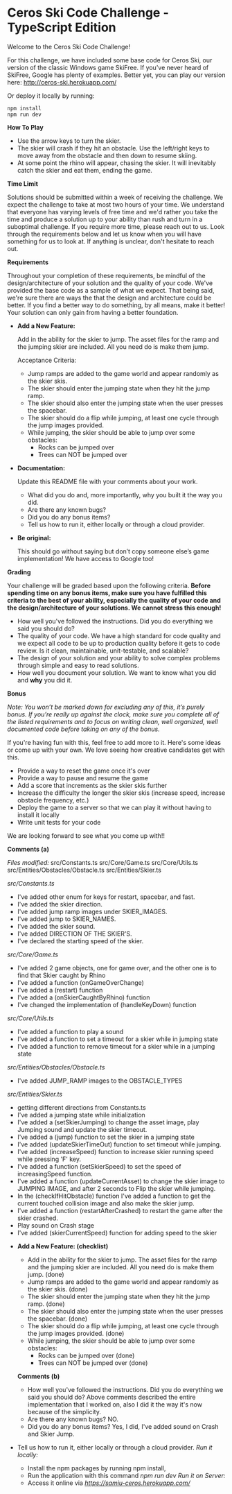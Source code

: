 # Ceros Ski Code Challenge - TypeScript Edition

Welcome to the Ceros Ski Code Challenge!

For this challenge, we have included some base code for Ceros Ski, our version of the classic Windows game SkiFree. If
you've never heard of SkiFree, Google has plenty of examples. Better yet, you can play our version here: 
http://ceros-ski.herokuapp.com/  

Or deploy it locally by running:
```
npm install
npm run dev
```

**How To Play**

* Use the arrow keys to turn the skier.
* The skier will crash if they hit an obstacle. Use the left/right keys to move away from the obstacle and then down
to resume skiing.
* At some point the rhino will appear, chasing the skier. It will inevitably catch the skier and eat them, ending the
game.

**Time Limit**

Solutions should be submitted within a week of receiving the challenge. We expect the challenge to take at most two 
hours of your time. We understand that everyone has varying levels of free time and we'd rather you take the time and 
produce a solution up to your ability than rush and turn in a suboptimal challenge. If you require more time, please
reach out to us. Look through the requirements below and let us know when you will have something for us to look at. 
If anything is unclear, don't hesitate to reach out.

**Requirements**

Throughout your completion of these requirements, be mindful of the design/architecture of your solution and the 
quality of your code. We've provided the base code as a sample of what we expect. That being said, we're sure there are 
ways the that the design and architecture could be better. If you find a better way to do something, by all means, make 
it better! Your solution can only gain from having a better foundation.

* **Add a New Feature:**

  Add in the ability for the skier to jump. The asset files for the ramp and the jumping skier are included. All you 
  need do is make them jump. 

  Acceptance Criteria:
  * Jump ramps are added to the game world and appear randomly as the skier skis.
  * The skier should enter the jumping state when they hit the jump ramp.
  * The skier should also enter the jumping state when the user presses the spacebar.
  * The skier should do a flip while jumping, at least one cycle through the jump images provided.
  * While jumping, the skier should be able to jump over some obstacles: 
    * Rocks can be jumped over
    * Trees can NOT be jumped over

* **Documentation:**

  Update this README file with your comments about your work.
  * What did you do and, more importantly, why you built it the way you did.
  * Are there any known bugs?
  * Did you do any bonus items?
  * Tell us how to run it, either locally or through a cloud provider.
  
* **Be original:**
  
  This should go without saying but don’t copy someone else’s game implementation! We have access to Google too!

**Grading** 

Your challenge will be graded based upon the following criteria. **Before spending time on any bonus items, make sure 
you have fulfilled this criteria to the best of your ability, especially the quality of your code and the 
design/architecture of your solutions. We cannot stress this enough!**

* How well you've followed the instructions. Did you do everything we said you should do?
* The quality of your code. We have a high standard for code quality and we expect all code to be up to production 
  quality before it gets to code review. Is it clean, maintainable, unit-testable, and scalable?
* The design of your solution and your ability to solve complex problems through simple and easy to read solutions.
* How well you document your solution. We want to know what you did and **why** you did it.

**Bonus**

*Note: You won’t be marked down for excluding any of this, it’s purely bonus.  If you’re really up against the clock, 
make sure you complete all of the listed requirements and to focus on writing clean, well organized, well documented 
code before taking on any of the bonus.*

If you're having fun with this, feel free to add more to it. Here's some ideas or come up with your own. We love seeing 
how creative candidates get with this.
 
* Provide a way to reset the game once it's over
* Provide a way to pause and resume the game
* Add a score that increments as the skier skis further
* Increase the difficulty the longer the skier skis (increase speed, increase obstacle frequency, etc.)
* Deploy the game to a server so that we can play it without having to install it locally
* Write unit tests for your code

We are looking forward to see what you come up with!!


**Comments (a)**

*Files modified:*
  src/Constants.ts
  src/Core/Game.ts
  src/Core/Utils.ts
  src/Entities/Obstacles/Obstacle.ts
  src/Entities/Skier.ts

*src/Constants.ts*
- I've added other enum for keys for restart, spacebar, and fast.
- I've added the skier direction.
- I've added jump ramp images under SKIER_IMAGES.
- I've added jump to SKIER_NAMES.
- I've added the skier sound.
- I've added DIRECTION OF THE SKIER'S.
- I've declared the starting speed of the skier.

*src/Core/Game.ts*
- I've added 2 game objects, one for game over, and the other one is to find that Skier caught by Rhino
- I've added a function (onGameOverChange)
- I've added a (restart) function
- I've added a (onSkierCaughtByRhino) function
- I've changed the implementation of (handleKeyDown) function

*src/Core/Utils.ts*
- I've added a function to play a sound
- I've added a function to set a timeout for a skier while in jumping state
- I've added a function to remove timeout for a skier while in a jumping state

*src/Entities/Obstacles/Obstacle.ts*
- I've added JUMP_RAMP images to the OBSTACLE_TYPES

*src/Entities/Skier.ts*
- getting different directions from Constants.ts
- I've added a jumping state while initialization
- I've added a (setSkierJumping) to change the asset image, play Jumping sound and update the skier timeout.
- I've added a (jump) function to set the skier in a jumping state
- I've added (updateSkierTimeOut) function to set timeout while jumping.
- I've added (increaseSpeed) function to increase skier running speed while pressing 'F' key.
- I've added a function (setSkierSpeed) to set the speed of increasingSpeed function.
- I've added a function (updateCurrentAsset) to change the skier image to JUMPING IMAGE, and after 2 seconds to Flip the skier while jumping.
- In the (checkIfHitObstacle) function I've added a function to get the current touched collision image and also make the skier jump. 
- I've added a function (restartAfterCrashed) to restart the game after the skier crashed.
- Play sound on Crash stage
- I've added (skierCurrentSpeed) function for adding speed to the skier


* **Add a New Feature: (checklist)**
  * Add in the ability for the skier to jump. The asset files for the ramp and the jumping skier are included. All you 
  need do is make them jump.  (done)
  * Jump ramps are added to the game world and appear randomly as the skier skis. (done)
  * The skier should enter the jumping state when they hit the jump ramp. (done)
  * The skier should also enter the jumping state when the user presses the spacebar. (done)
  * The skier should do a flip while jumping, at least one cycle through the jump images provided. (done)
  * While jumping, the skier should be able to jump over some obstacles: 
    * Rocks can be jumped over (done)
    * Trees can NOT be jumped over (done)


  **Comments (b)**
  * How well you've followed the instructions. Did you do everything we said you should do?
    Above comments described the entire implementation that I worked on, also I did it the way it's now because of the simplicity.
  * Are there any known bugs?
    NO.
  * Did you do any bonus items?
    Yes, I did, I've added sound on Crash and Skier Jump.

 * Tell us how to run it, either locally or through a cloud provider.
  *Run it locally:*
   - Install the npm packages by running npm install,
   - Run the application with this command *npm run dev*
  *Run it on Server:* 
   - Access it online via *https://samiu-ceros.herokuapp.com/*
